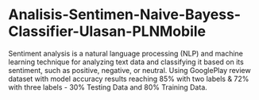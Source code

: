 # Analisis-Sentimen-Naive-Bayess-Classifier-Ulasan-PLNMobile
Sentiment analysis is a natural language processing (NLP) and machine learning technique for analyzing text data and classifying it based on its sentiment, such as positive, negative, or neutral. Using GooglePlay review dataset with model accuracy results reaching 85% with two labels & 72% with three labels - 30% Testing Data and 80% Training Data.

